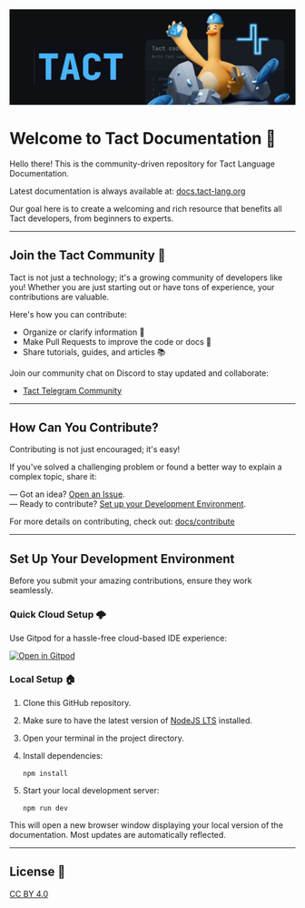 
<img src="public/banner.jpeg">


# Welcome to Tact Documentation 🌈

Hello there! This is the community-driven repository for Tact Language Documentation.

Latest documentation is always available at: [docs.tact-lang.org](https://docs.tact-lang.org)

Our goal here is to create a welcoming and rich resource that benefits all Tact developers, from beginners to experts.

---

## Join the Tact Community 🌟

Tact is not just a technology; it's a growing community of developers like you! Whether you are just starting out or have tons of experience, your contributions are valuable.

Here's how you can contribute:

- Organize or clarify information 📝
- Make Pull Requests to improve the code or docs 🚀
- Share tutorials, guides, and articles 📚

Join our community chat on Discord to stay updated and collaborate:
* [Tact Telegram Community](https://t.me/tactlang)

---

## How Can You Contribute?

Contributing is not just encouraged; it's easy!

If you've solved a challenging problem or found a better way to explain a complex topic, share it:

— Got an idea? [Open an Issue](https://github.com/tact-lang/tact-docs/issues/new/choose).  
— Ready to contribute? [Set up your Development Environment](#set-up-your-development-environment).

For more details on contributing, check out: [docs/contribute](https://tact.org/docs/contribute)

---

## Set Up Your Development Environment

Before you submit your amazing contributions, ensure they work seamlessly.

### Quick Cloud Setup 🌩️

Use Gitpod for a hassle-free cloud-based IDE experience:

[![Open in Gitpod](https://gitpod.io/button/open-in-gitpod.svg)](https://gitpod.io/#https://github.com//tact-lang/tact-docs)

### Local Setup 🏠

1. Clone this GitHub repository.
2. Make sure to have the latest version of [NodeJS LTS](https://nodejs.org/en/download/) installed.
3. Open your terminal in the project directory.
4. Install dependencies:

    ```
    npm install
    ```
5. Start your local development server:

    ```
    npm run dev
    ```

This will open a new browser window displaying your local version of the documentation. Most updates are automatically reflected.

---

## License 📄

[CC BY 4.0](https://creativecommons.org/licenses/by/4.0/)
